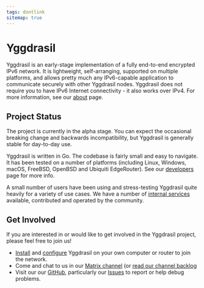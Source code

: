 ```yaml
---
tags: dontlink
sitemap: true
---
```


# Yggdrasil

Yggdrasil is an early-stage implementation of a fully end-to-end encrypted IPv6 network. It is lightweight, self-arranging, supported on multiple platforms, and allows pretty much any IPv6-capable application to communicate securely with other Yggdrasil nodes. Yggdrasil does not require you to have IPv6 Internet connectivity - it also works over IPv4. For more information, see our [about](about.md) page.

## Project Status

The project is currently in the alpha stage. You can expect the occasional breaking change and backwards incompatibility, but Yggdrasil is generally stable for day-to-day use.

Yggdrasil is written in Go. The codebase is fairly small and easy to navigate. It has been tested on a number of platforms (including Linux, Windows, macOS, FreeBSD, OpenBSD and Ubiquiti EdgeRouter). See our [developers](developers.md) page for more info.

A small number of users have been using and stress-testing Yggdrasil quite heavily for a variety of use cases. We have a number of [internal services](services.md) available, contributed and operated by the community.

## Get Involved

If you are interested in or would like to get involved in the Yggdrasil project, please feel free to join us!

- [Install](installation.md) and [configure](configuration.md) Yggdrasil on your own computer or router to join the network.
- Come and chat to us in our [Matrix channel](https://matrix.to/#/#yggdrasil:matrix.org) (or [read our channel backlog](https://view.matrix.org/room/!DwmKuvGvRKciqyFcxv:matrix.org/)
- Visit our our [GitHub](https://github.com/yggdrasil-network/yggdrasil-go), particularly our [Issues](https://github.com/yggdrasil-network/yggdrasil-go/issues) to report or help debug problems.

